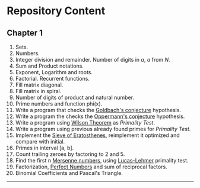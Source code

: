 <h1>Repository Content</h1>
 
<h2>Chapter 1</h2>

1. Sets.
2. Numbers.
3. Integer division and remainder. Number of digits in _a_, _a_ from _Ν_.
4. Sum and Product notations.
5. Exponent, Logarithm and roots.
6. Factorial. Recurrent functions.
7. Fill matrix diagonal. 
8. Fill matrix in spiral.
9. Number of digits of product and natural number.
10. Prime numbers and function phi(x).
11. Write a program that checks the [Goldbach's conjecture][1] hypothesis.
12. Write a program the checks the [Oppermann's conjecture][2] hypothesis.
13. Write a program using [Wilson Theorem][3] as _Primality Test_.
14. Write a program using previous already found primes for _Primality Test_.
15. Implement the [Sieve of Eratosthenes][4], reimplement it optimized and compare with initial.
16. Primes in interval [a, b].
17. Count trailing zeroes by factoring to 2 and 5.
18. Find the first n [Mersenne numbers][5], using [Lucas–Lehmer][6] primality test.
19. Factorization, [Perfect Numbers][7] and sum of reciprocal factors.
20. Binomial Coefficients and Pascal's Triangle.

---

[1]:https://en.wikipedia.org/wiki/Goldbach%27s_conjecture
[2]:https://en.wikipedia.org/wiki/Oppermann%27s_conjecture
[3]:https://en.wikipedia.org/wiki/Wilson%27s_theorem
[4]:https://en.wikipedia.org/wiki/Sieve_of_Eratosthenes
[5]:https://en.wikipedia.org/wiki/Mersenne_prime
[6]:https://en.wikipedia.org/wiki/Lucas%E2%80%93Lehmer_primality_test
[7]:https://en.wikipedia.org/wiki/Perfect_number
